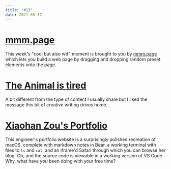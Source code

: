 ```yaml
---
title: "#13"
date: 2021-05-17
---
```

# [mmm.page](https://build.mmm.page/)

This week's "cool but also wtf" moment is brought to you by [mmm.page](https://build.mmm.page/) which lets you build a web page by dragging and dropping random preset elements onto the page.

# [The Animal is tired](http://www.robinhobb.com/blog/posts/38429)

A bit different from the type of content I usually share but I liked the message this bit of creative writing drives home.

# [Xiaohan Zou's Portfolio](https://portfolio.zxh.io/)

This engineer's portfolio website is a surprisingly polished recreation of macOS, complete with markdown notes in Bear, a working terminal with files to `ls` and `cat`, and an iframe'd Safari through which you can browse her blog. Oh, and the source code is viewable in a working version of VS Code. Why, what have _you_ been doing with your free time?